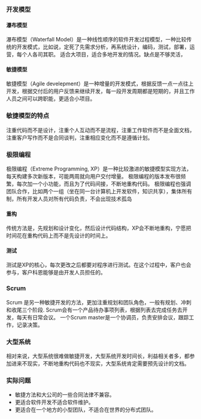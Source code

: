 ### 开发模型
#### 瀑布模型
瀑布模型（Waterfall Model）是一种线性顺序的软件开发过程模型，一种比较传统的开发模式，比如说，定死了先需求分析，再系统设计，编码，测试，部署，运营，每个人各司其职。
适合大项目，适合多地开发的情况。缺点是不够灵活，

#### 敏捷模型
敏捷模型（Agile develepment）是一种增量的开发模式，根据反馈一点一点往上开发，根据交付后的用户反馈来继续开发，每一段开发周期都是短期的，并且工作人员之间可以跨职能，更适合小项目。

### 敏捷模型的特点
注重代码而不是设计，注重个人互动而不是流程，注重工作软件而不是全面文档，注重客户写作而不是合同谈判，注重相应变化而不是遵循计划。

### 极限编程
极限编程（Extreme Programming, XP）是一种比较激进的敏捷模型实现方法，每天构建多次新版本，可能两周就向用户交付增量。
极限编程的版本发布很频繁，每次加一个小功能，而且为了代码间接，不断地重构代码。
极限编程也强调团队合作，比如两个一组（坐在同一台计算机上开发软件，知识共享），集体所有制，所有开发人员对所有代码负责，不会出现技术孤岛

#### 重构
传统方法是，先规划和设计变化，然后设计代码结构，XP会不断地重构，宁愿把时间花在重构代码上而不是先设计的时间上。

#### 测试
测试是XP的核心，每次更改之后都要对程序进行测试。在这个过程中，客户也会参与，客户科恩能够是由开发人员担任的。

### Scrum
Scrum 是另一种敏捷开发的方法，更加注重规划和团队角色，一般有规划、冲刺和收尾三个阶段.
Scrum会有一个产品待办事项列表，根据列表去完成任务去开发，每天有日常会议。
一个Scrum master是一个协调员，负责安排会议，跟踪工作，记录决策。

### 大型系统
相对来说，大型系统很难做敏捷开发，大型系统开发时间长，利益相关者多，都参加进来不现实，不断地重构代码也不现实，大型系统肯定需要预先设计的文档。

### 实际问题
* 敏捷方法和大公司的一些合同法律不兼容。
* 更适合软件开发不适合软件维护。
* 更适合在一个地方的小型团队，不适合在世界的分布式团队。